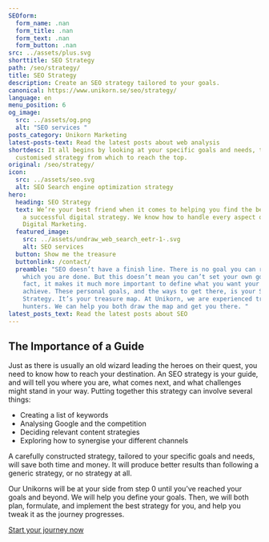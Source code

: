 ```yaml
---
SEOform:
  form_name: .nan
  form_title: .nan
  form_text: .nan
  form_button: .nan
src: ../assets/plus.svg
shorttitle: SEO Strategy
path: /seo/strategy/
title: SEO Strategy
description: Create an SEO strategy tailored to your goals.
canonical: https://www.unikorn.se/seo/strategy/
language: en
menu_position: 6
og_image:
  src: ../assets/og.png
  alt: "SEO services "
posts_category: Unikorn Marketing
latest-posts-text: Read the latest posts about web analysis
shortdesc: It all begins by looking at your specific goals and needs, to weave a
  customised strategy from which to reach the top.
original: /seo/strategy/
icon:
  src: ../assets/seo.svg
  alt: SEO Search engine optimization strategy
hero:
  heading: SEO Strategy
  text: We’re your best friend when it comes to helping you find the best path to
    a successful digital strategy. We know how to handle every aspect of your
    Digital Marketing.
  featured_image:
    src: ../assets/undraw_web_search_eetr-1-.svg
    alt: SEO services
  button: Show me the treasure
  buttonlink: /contact/
  preamble: "SEO doesn’t have a finish line. There is no goal you can reach after
    which you are done. But this doesn’t mean you can’t set your own goals. In
    fact, it makes it much more important to define what you want your SEO to
    achieve. These personal goals, and the ways to get there, is your SEO
    Strategy. It’s your treasure map. At Unikorn, we are experienced treasure
    hunters. We can help you both draw the map and get you there. "
latest_posts_text: Read the latest posts about SEO
---
```

## The Importance of a Guide

Just as there is usually an old wizard leading the heroes on their quest, you need to know how to reach your destination. An SEO strategy is your guide, and will tell you where you are, what comes next, and what challenges might stand in your way. Putting together this strategy can involve several things:

* Creating a list of keywords
* Analysing Google and the competition
* Deciding relevant content strategies
* Exploring how to synergise your different channels

A carefully constructed strategy, tailored to your specific goals and needs, will save both time and money. It will produce better results than following a generic strategy, or no strategy at all.

Our Unikorns will be at your side from step 0 until you’ve reached your goals and beyond. We will help you define your goals. Then, we will both plan, formulate, and implement the best strategy for you, and help you tweak it as the journey progresses.

[S﻿tart your journey now](https://www.unikorn.se/contact/)